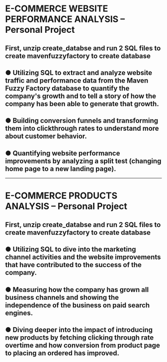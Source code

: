 # E-COMMERCE WEBSITE PERFORMANCE ANALYSIS – Personal Project 	
## First, unzip create_databse and run 2 SQL files to create mavenfuzzyfactory to create database
## ●	Utilizing SQL to extract and analyze website traffic and performance data from the Maven Fuzzy Factory database to quantify the company's growth and to tell a story of how the company has been able to generate that growth.
## ●	Building conversion funnels and transforming them into clickthrough rates to understand more about customer behavior.
## ●	Quantifying website performance improvements by analyzing a split test (changing home page to a new landing page). 
---------------------------------------------------------------------------------------------------------------------------------
# E-COMMERCE PRODUCTS ANALYSIS – Personal Project 	
## First, unzip create_databse and run 2 SQL files to create mavenfuzzyfactory to create database
## ●	Utilizing SQL to dive into the marketing channel activities and the website improvements that have contributed to the success of the company.
## ●	Measuring how the company has grown all business channels and showing the independence of the business on paid search engines. 
## ●	Diving deeper into the impact of introducing new products by fetching clicking through rate overtime and how conversion from product page to placing an ordered has improved.
